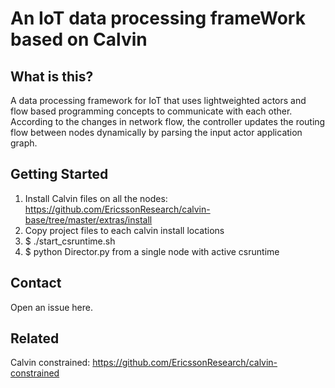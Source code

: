 # An IoT data processing frameWork based on Calvin

## What is this?

A data processing framework for IoT that uses lightweighted actors and flow based programming concepts to communicate with each other.
According to the changes in network flow, the controller updates the routing flow between nodes dynamically by parsing the input actor application graph.

## Getting Started

1. Install Calvin files on all the nodes: https://github.com/EricssonResearch/calvin-base/tree/master/extras/install
2. Copy project files to each calvin install locations
3. $ ./start_csruntime.sh
3. $ python Director.py from a single node with active csruntime

## Contact
Open an issue here.

## Related
Calvin constrained: https://github.com/EricssonResearch/calvin-constrained
